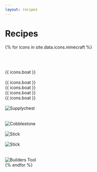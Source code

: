 ```yaml
---
layout: recipes
---
```

# Recipes

{% for icons in site.data.icons.minecraft %}
<div class="crafting-table">
  <div class="ct-input">
    <div class="ct-row">
      <div class="invslot">
        <br>
      </div>
      <div class="invslot">
        <br>
      </div>
      <div class="invslot">
        <br>
      </div>
    </div>
    <div class="ct-row">
      <div class="invslot slides">
        {{ icons.boat }}
      </div>
      <div class="invslot">
          <br>
      </div>
      <div class="invslot slides">
        {{ icons.boat }}
      </div>
    </div>
    <div class="ct-row">
      <div class="invslot slides">
        {{ icons.boat }}
      </div>
      <div class="invslot slides">
        {{ icons.boat }}
      </div>
      <div class="invslot slides">
        {{ icons.boat }}
      </div>
    </div>
  </div>
  <div class="ct-arrow">
    <br>
  </div>
  <div class="ct-output">
    <div class="invslot invslot-large">
      <div class="invslot-item"><img data-placement="top" data-toggle="tooltip" src="../assets/images/icons/minecolonies/supplychest.png" title="Supplychest" class="inv-sprite"></div>
    </div>
  </div>
</div>
<div class="crafting-table">
    <div class="ct-input">
        <div class="ct-row">
            <div class="invslot">
              <br>
            </div>
            <div class="invslot">
              <br>
            </div>
            <div class="invslot">
              <div class="invslot-item"><img data-placement="top" data-toggle="tooltip" src="../assets/images/icons/minecraft/cobblestone.png" alt="Cobblestone" class="inv-sprite"></div>
            </div>
        </div>
        <div class="ct-row">
            <div class="invslot">
              <br>
            </div>
            <div class="invslot">
              <div class="invslot-item"><img data-placement="top" data-toggle="tooltip" src="../assets/images/icons/minecraft/stick.png" alt="Stick" class="inv-sprite"></div>
            </div>
            <div class="invslot">
              <br>
            </div>
        </div>
        <div class="ct-row">
            <div class="invslot">
              <div class="invslot-item"><img data-placement="top" data-toggle="tooltip" src="../assets/images/icons/minecraft/stick.png" alt="Stick" class="inv-sprite"></div>
            </div>
            <div class="invslot">
              <br>
            </div>
            <div class="invslot">
              <br>
            </div>
        </div>
    </div>
    <div class="ct-arrow"></div>
    <div class="ct-output">
        <div class="invslot invslot-large">
            <div class="invslot-item"><img data-placement="top" data-toggle="tooltip" src="../assets/images/icons/minecolonies/sceptergold.png" alt="Builders Tool" class="inv-sprite"></div>
            </div>
        </div>
    </div>
</div>
{% endfor %}
